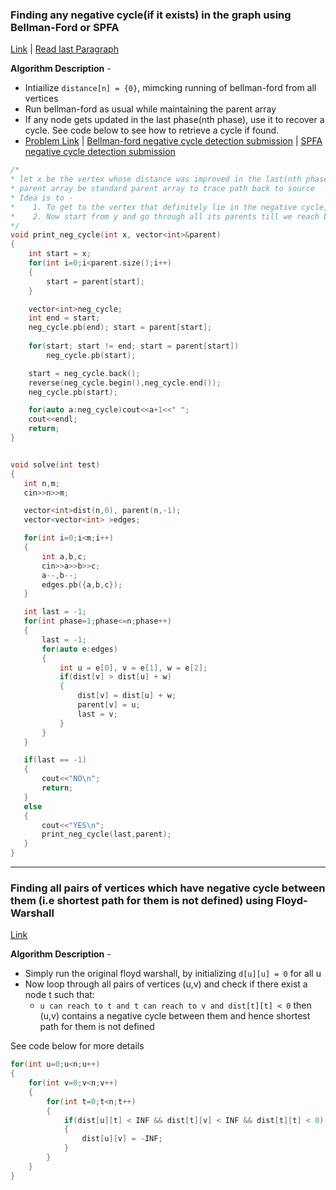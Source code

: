 ### Finding any negative cycle(if it exists) in the graph using Bellman-Ford or SPFA
[Link](https://cp-algorithms.com/graph/finding-negative-cycle-in-graph.html#toc-tgt-0) | [Read last Paragraph](https://cp-algorithms.com/graph/bellman_ford.html#toc-tgt-7)

**Algorithm Description** - 
* Intiailize `distance[n] = {0}`, mimcking running of bellman-ford from all vertices
* Run bellman-ford as usual while maintaining the parent array
* If any node gets updated in the last phase(nth phase), use it to recover a cycle. See code below to see how to retrieve a cycle if found.
* [Problem Link](https://cses.fi/problemset/task/1197) | [Bellman-ford negative cycle detection submission](https://cses.fi/paste/508646afbe41a0c42fc519/) | [SPFA negative cycle detection submission](https://cses.fi/paste/5f4e94cae86360ce2fc524/)

```c++
/*
* let x be the vertex whose distance was improved in the last(nth phase). This vertex will either lie in a negative weight cycle, or is reachable from it.
* parent array be standard parent array to trace path back to source
* Idea is to -
*    1. To get to the vertex that definitely lie in the negative cycle, start from x and pass through its parent n times, let the vertex reached be y
*    2. Now start from y and go through all its parents till we reach back to y, all those parent will together form the negative cycle.
*/
void print_neg_cycle(int x, vector<int>&parent)
{
    int start = x;
    for(int i=0;i<parent.size();i++)
    {
        start = parent[start];
    }

    vector<int>neg_cycle;
    int end = start;
    neg_cycle.pb(end); start = parent[start];
    
    for(start; start != end; start = parent[start])
        neg_cycle.pb(start);

    start = neg_cycle.back();
    reverse(neg_cycle.begin(),neg_cycle.end());
    neg_cycle.pb(start);

    for(auto a:neg_cycle)cout<<a+1<<" ";
    cout<<endl;
    return;
}


void solve(int test)
{
   int n,m;
   cin>>n>>m;

   vector<int>dist(n,0), parent(n,-1);
   vector<vector<int> >edges;

   for(int i=0;i<m;i++)
   {
       int a,b,c;
       cin>>a>>b>>c;
       a--,b--;
       edges.pb({a,b,c});
   }

   int last = -1;
   for(int phase=1;phase<=n;phase++)
   {
       last = -1;
       for(auto e:edges)
       {
           int u = e[0], v = e[1], w = e[2];
           if(dist[v] > dist[u] + w)
           {
               dist[v] = dist[u] + w;
               parent[v] = u;
               last = v;
           }
       }
   }

   if(last == -1)
   {
       cout<<"NO\n";
       return;
   }
   else
   {
       cout<<"YES\n";
       print_neg_cycle(last,parent);
   }
}
```

---

### Finding all pairs of vertices which have negative cycle between them (i.e shortest path for them is not defined) using Floyd-Warshall
[Link]()

**Algorithm Description** - 
* Simply run the original floyd warshall, by initializing `d[u][u] = 0` for all u
* Now loop through all pairs of vertices (u,v) and check if there exist a node t such that:
  * `u can reach to t and t can reach to v and dist[t][t] < 0` then (u,v) contains a negative cycle between them and hence shortest path for them is not defined


See code below for more details

```c++
for(int u=0;u<n;u++)
{
    for(int v=0;v<n;v++)
    {
        for(int t=0;t<n;t++)
        {
            if(dist[u][t] < INF && dist[t][v] < INF && dist[t][t] < 0)
            {
                dist[u][v] = -INF;
            }
        }
    }
}
```



